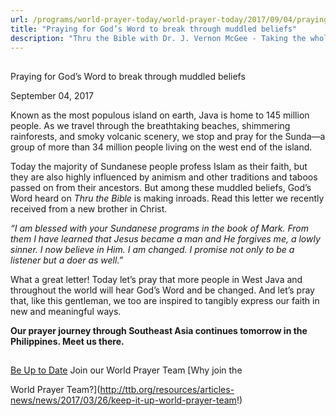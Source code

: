 ```yaml
---
url: /programs/world-prayer-today/world-prayer-today/2017/09/04/praying-for-god-s-word-to-break-through-muddled-beliefs
title: "Praying for God’s Word to break through muddled beliefs"
description: "Thru the Bible with Dr. J. Vernon McGee - Taking the whole Word to the whole world"
---
```







## 
 Praying for God’s Word to break through muddled beliefs


September 04, 2017




Known as the most populous island on earth, Java is home to 145 million people. As we travel through the breathtaking beaches, shimmering rainforests, and smoky volcanic scenery, we stop and pray for the Sunda—a group of more than 34 million people living on the west end of the island.


Today the majority of Sundanese people profess Islam as their faith, but they are also highly influenced by animism and other traditions and taboos passed on from their ancestors. But among these muddled beliefs, God’s Word heard on *Thru the Bible* is making inroads. Read this letter we recently received from a new brother in Christ.


*“I am blessed with your Sundanese programs in the book of Mark. From them I have learned that Jesus became a man and He forgives me, a lowly sinner. I now believe in Him. I am changed. I promise not only to be a listener but a doer as well.”*


What a great letter! Today let’s pray that more people in West Java and throughout the world will hear God’s Word and be changed. And let’s pray that, like this gentleman, we too are inspired to tangibly express our faith in new and meaningful ways.


**Our prayer journey through Southeast Asia continues tomorrow in the Philippines. Meet us there.** 







## 




[Be Up to Date](http://feeds.feedburner.com/WorldPrayerToday "World Prayer Today RSS Feed")
Join our World Prayer Team
[Why join the  

World Prayer Team?](http://ttb.org/resources/articles-news/news/2017/03/26/keep-it-up-world-prayer-team!)




